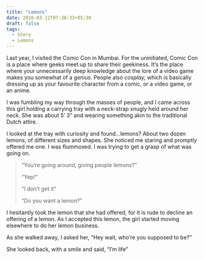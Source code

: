 ```yaml
---
title: "Lemons"
date: 2016-03-12T07:38:33+05:30
draft: false
tags: 
  - Story
  - Lemons
---
```

Last year, I visited the Comic Con in Mumbai. For the uninitiated, Comic Con is a place where geeks meet up to share their geekiness. It’s the place where your unnecessarily deep knowledge about the lore of a video game makes you somewhat of a genius. People also *cosplay,* which is basically dressing up as your favourite character from a comic, or a video game, or an anime.

I was fumbling my way through the masses of people, and I came across this girl holding a carrying tray with a neck-strap snugly held around her neck. She was about 5’ 3” and wearing something akin to the traditional Dutch attire.

I looked at the tray with curiosity and found…lemons? About two dozen lemons, of different sizes and shapes. She noticed me staring and promptly offered me one. I was flummoxed. I was trying to get a grasp of what was going on.

> “You’re going around, giving people lemons?”
> 
> “Yep!”
> 
> “I don’t get it”
> 
> “Do you want a lemon?”

I hesitantly took the lemon that she had offered, for it is rude to decline an offering of a lemon. As I accepted this lemon, the girl started moving elsewhere to do her lemon business.

As she walked away, I asked her, “Hey wait, who’re you supposed to be?”

She looked back, with a smile and said, “I’m life”
